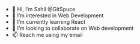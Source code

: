 - 👋 Hi, I’m Sahil @GitSpuce
- 👀 I’m interested in Web Development
- 🌱 I’m currently learning React
- 💞️ I’m looking to collaborate on Web development
- 📫 Reach me using my email

<!---
GitJuice/GitJuice is a ✨ special ✨ repository because its `README.md` (this file) appears on your GitHub profile.
You can click the Preview link to take a look at your changes.
--->
